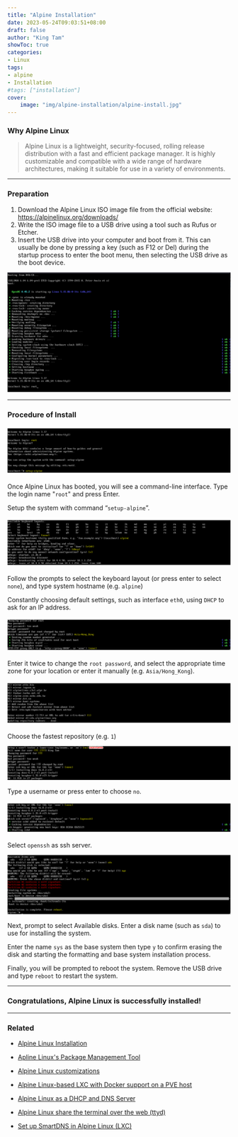 ```yaml
---
title: "Alpine Installation"
date: 2023-05-24T09:03:51+08:00
draft: false
author: "King Tam"
showToc: true
categories:
- Linux
tags:
- alpine
- Installation
#tags: ["installation"]
cover:
    image: "img/alpine-installation/alpine-install.jpg"
---
```




### Why Alpine Linux

> Alpine Linux is a lightweight, security-focused, rolling release distribution with a fast and efficient package manager. It is highly customizable and compatible with a wide range of hardware architectures, making it suitable for use in a variety of environments.

---


### Preparation

1. Download the Alpine Linux ISO image file from the official website: https://alpinelinux.org/downloads/
2. Write the ISO image file to a USB drive using a tool such as Rufus or Etcher.
3. Insert the USB drive into your computer and boot from it. This can usually be done by pressing a key (such as F12 or Del) during the startup process to enter the boot menu, then selecting the USB drive as the boot device.

![2023-03-26_105212.png](/img/alpine-installation/2023-03-26_105212.png)

---


### Procedure of Install


![2023-03-26_105713.png](/img/alpine-installation/2023-03-26_105713.png)

Once Alpine Linux has booted, you will see a command-line interface. Type the login name "`root`" and press Enter.

Setup the system with command “`setup-alpine`”.



![2023-03-26_105732.png](/img/alpine-installation/2023-03-26_105732.png)

Follow the prompts to select the keyboard layout (or press enter to select `none`), and type system hostname (e.g. `alpine`)

Constantly choosing default settings, such as interface `eth0`, using `DHCP` to ask for an IP address.


![2023-03-26_105757.png](/img/alpine-installation/2023-03-26_105757.png)

Enter it twice to change the `root password`, and select the appropriate time zone for your location or enter it manually (e.g. `Asia/Hong_Kong`).


![2023-03-26_105829.png](/img/alpine-installation/2023-03-26_105829.png)

Choose the fastest repository (e.g. `1`)


![2023-03-26_105902.png](/img/alpine-installation/2023-03-26_105902.png)

Type a username or press enter to choose `no`.


![2023-03-26_105937.png](/img/alpine-installation/2023-03-26_105937.png)

Select `openssh` as ssh server.


![2023-03-26_110016.png](/img/alpine-installation/2023-03-26_110016.png)

Next, prompt to select Available disks. Enter a disk name (such as `sda`) to use for installing the system.

Enter the name `sys` as the base system  then type `y` to confirm  erasing the disk and starting the formatting and base system  installation process.

Finally, you will be prompted to reboot the system. Remove the USB drive and type `reboot` to restart the system.

---

### Congratulations, Alpine Linux is successfully installed!



---


### Related

- [Alpine Linux Installation](https://kingtam.win/archives/alpine-install.html)
- [Apline Linux's Package Management Tool](https://kingtam.win/archives/alpine-apk.html)
- [Alpine Linux customizations](https://kingtam.win/archives/apline-custom.html)
- [Alpine Linux-based LXC with Docker support on a PVE host](https://kingtam.win/archives/alpine-docker.html)
- [Alpine Linux as a DHCP and DNS Server](https://kingtam.win/archives/alpine-dhcp-dns.html)
- [Alpine Linux share the terminal over the web (ttyd)](https://kingtam.win/archives/alpine-ttyd.html)
- [Set up SmartDNS in Alpine Linux (LXC)](https://kingtam.win/archives/smartdns.html)

  [1]: https://kingtam.win/usr/uploads/2023/05/3047617526.png
  [2]: https://kingtam.win/usr/uploads/2023/03/3316687039.png
  [3]: https://kingtam.win/usr/uploads/2023/03/4270205594.png
  [4]: https://kingtam.win/usr/uploads/2023/03/3391181966.png
  [5]: https://kingtam.win/usr/uploads/2023/03/651055989.png
  [6]: https://kingtam.win/usr/uploads/2023/03/1687135105.png
  [7]: https://kingtam.win/usr/uploads/2023/03/3199418415.png
  [8]: https://kingtam.win/usr/uploads/2023/03/361477065.png
  [9]: https://kingtam.win/usr/uploads/2023/03/1146163973.png
